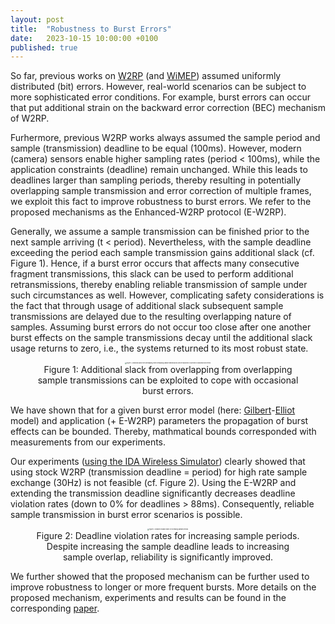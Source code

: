 ```yaml
---
layout: post
title:  "Robustness to Burst Errors"
date:   2023-10-15 10:00:00 +0100
published: true
---
```


So far, previous works on [W2RP](https://ida-tubs.github.io/lotus/topics/01_error_correction/) (and [WiMEP](https://ida-tubs.github.io/lotus/robustness/01_multicast/)) assumed uniformly distributed (bit) errors. However, real-world scenarios can be subject to more sophisticated error conditions. For example, burst errors can occur that put additional strain on the backward error correction (BEC) mechanism of W2RP.

Furhermore, previous W2RP works always assumed the sample period and sample (transmission) deadline to be equal (100ms). However, modern (camera) sensors enable higher sampling rates (period < 100ms), while the application constraints (deadline) remain unchanged. While this leads to deadlines larger than sampling periods, thereby resulting in potentially overlapping sample transmission and error correction of multiple frames, we exploit this fact to improve robustness to burst errors. We refer to the proposed mechanisms as the Enhanced-W2RP protocol (E-W2RP).

Generally, we assume a sample transmission can be finished prior to the next sample arriving (t < period). Nevertheless, with the sample deadline exceeding the period each sample transmission gains additional slack (cf. Figure 1). Hence, if a burst error occurs that affects many consecutive fragment transmissions, this slack can be used to perform additional retransmissions, thereby enabling reliable transmission of sample under such circumstances as well. However, complicating safety considerations is the fact that through usage of additional slack subsequent sample transmissions are delayed due to the resulting overlapping nature of samples. Assuming burst errors do not occur too close after one another burst effects on the sample transmissions decay until the additional slack usage returns to zero, i.e., the systems returned to its most robust state.

<div style="text-align: center;">
<figure>
<img src="{{site.baseurl}}/robustness/figures/Pipelining.png" alt="Figure 1: Additional slack from overlapping from overlapping sample transmissions can be exploited to cope with occasional burst errors." style="zoom:15%;" />
<figcaption>Figure 1: Additional slack from overlapping from overlapping sample transmissions can be exploited to cope with occasional burst errors.</figcaption>
</figure>
</div>

We have shown that for a given burst error model (here: [Gilbert](https://doi.org/10.1002/j.1538-7305.1960.tb03959.x)-[Elliot](https://doi.org/10.1002/j.1538-7305.1963.tb00955.x) model) and application (+ E-W2RP) parameters the propagation of burst effects can be bounded. Thereby, mathmatical bounds corresponded with measurements from our experiments.

Our experiments ([using the IDA Wireless Simulator](https://github.com/IDA-TUBS/IDAWirelessSimulator)) clearly showed that using stock W2RP (transmission deadline = period) for high rate sample exchange (30Hz) is not feasible (cf. Figure 2). Using the E-W2RP and extending the transmission deadline significantly decreases deadline violation rates (down to 0% for deadlines > 88ms).
Consequently, reliable sample transmission in burst error scenarios is possible.

<div style="text-align: center;">
<figure>
<img src="{{site.baseurl}}/robustness/figures/violationRatesBursts.png" alt="Figure 2: Deadline violation rates for increasing sample periods." style="zoom:15%;" />
<figcaption>Figure 2: Deadline violation rates for increasing sample periods. Despite increasing the sample deadline leads to increasing sample overlap, reliability is significantly improved.</figcaption>
</figure>
</div>

We further showed that the proposed mechanism can be further used to improve robustness to longer or more frequent bursts. More details on the proposed mechanism, experiments and results can be found in the corresponding [paper](https://doi.org/10.24355/dbbs.084-202310261026-0).